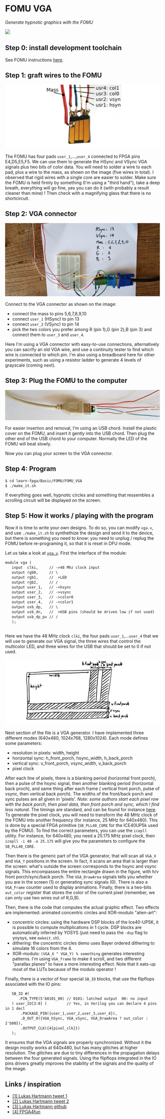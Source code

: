 # FOMU VGA
_Generate hypnotic graphics with the FOMU_

![](Images/FOMU_VGA.gif)

Step 0: install development toolchain
-------------------------------------

See FOMU instructions [here](https://github.com/BrunoLevy/learn-fpga/blob/master/FemtoRV/TUTORIALS/toolchain.md).


Step 1: graft wires to the FOMU
--------------------------------

![](Images/FrankenFOMU.png)

The FOMU has four pads `user_1`,...,`user_4` connected to FPGA pins
E4,D5,E5,F5. We can use them to generate the HSync and VSync VGA signals
plus two bits of color data. You will need to solder a wire to each pad, 
plus a wire to the mass, as shown on the image (five wires in total).
I observed that rigid wires with a single core are easier to solder.
Make sure the FOMU is held firmly by something (I'm using a "third
hand"), take a deep breath, everything will go fine, yes you can do it 
(with probably a result cleaner than mine) ! Then check with a
magnifying glass that there is no shortcircuit.

Step 2: VGA connector
---------------------

![](Images/VGA.jpg)

Connect to the VGA connector as shown on the image:
  - connect the mass to pins 5,6,7,8,9,10
  - connect `user_1` (HSync) to pin 13
  - connect `user_2` (VSync) to pin 14
  - pick the two colors you prefer among R (pin 1),G (pin 2),B (pin 3) 
    and connect them to `user_3` and `user_4`. 

Here I'm using a VGA connector with easy-to-use connections,
alternatively you can sacrify an old VGA wire, and use a continuity
tester to find which wire is connected to which pin. I'm also using 
a breadboard here for other experiments, such as using a resistor 
ladder to generate 4 levels of grayscale (coming next).

Step 3: Plug the FOMU to the computer
-------------------------------------

![](Images/FOMU_in_USB.jpg)

For easier insertion and removal, I'm using an USB chord. Install the
plastic cover on the FOMU, and insert it gently into the USB chord. 
Then plug the other end of the USB chord to your computer. Normally the
LED of the FOMU will beat slowly. 

Now you can plug your screen to the VGA connector.

Step 4: Program
---------------
```
$ cd learn-fpga/Basic/FOMU/FOMU_VGA
$ ./make_it.sh
```

If everything goes well, hypnotic circles and something that
ressembles a scrolling circuit will be displayed on the screen.

Step 5: How it works / playing with the program
-----------------------------------------------

Now it is time to write your own designs. To do so, you can modify
`vga.v`, and use `./make_it.sh` to synthethize the design and send it 
to the device, but there is something you need to know: 
you need to unplug / replug the FOMU before re-programing
it, so that it is reset in DFU mode.

Let us take a look at [`vga.v`](vga.v). First the interface of the module:
```
module vga (
   input  clki,     // ->48 Mhz clock input
   output rgb0,     // \
   output rgb1,     //  >LED
   output rgb2,     // /
   output user_1,   // ->hsync
   output user_2,   // ->vsync
   output user_3,   // ->color0
   output user_4,   // ->color1
   output usb_dp,   // \
   output usb_dn,   //  >USB pins (should be driven low if not used)
   output usb_dp_pu // /
   );
   
```
Here we have the 48 MHz clock `clki`, 
the four pads `user_1`,...`user_4` that we will use to generate our VGA signal,
the three wires that control the multicolor LED,
and three wires for the USB that should be set to 0 if not used. 

![](Images/vga_mode.png)

Next section of the file is a VGA generator. I have implemented three different
modes (640x480, 1024x768, 1280x1024). Each mode defines some parameters:
  - resolution in pixels: width, height 
  - horizontal sync: h_front_porch, hsync_width, h_back_porch
  - vertical sync: v_front_porch, vsync_width, v_back_porch
  - pixel clock

After each line of pixels, there is a blanking period (horizontal
front porch), then a pulse of the hsync signal, then another blanking
period (horizontal back proch), and same thing after each frame (
vertical front porch, pulse of vsync, then vertical back porch). The
widths of the front/back porch and sync pulses are all given in 'pixels'.
_Note: some authors start each pixel row with the back porch, then pixel
data, then front porch and sync, which I find less natural_.
The timings are standard, and can be found for instance
[here](http://martin.hinner.info/vga/timing.html). To generate the pixel clock, 
you will need to transform the 48 MHz clock of the FOMU
into another frequency (for instance, 25 MHz for 640x480). This is done
by a special FPGA primitive (`SB_PLL40_CORE` for the ICE40UP5k used by
the FOMU). To find the correct parameters, you can use the `icepll`
utility. For instance, for 640x480, you need a 25.175 MHz pixel clock, then
`icepll -i 48 -o 25.175` will give you the parameters to configure the
`SB_PLL40_CORE`.

Then there is the generic part of the VGA generator, that will scan all `VGA_X` and
`VGA_Y` positions in the screen. In fact, it scans an area that is larger than
the screen: what's outside the screen corresponds to the hsync and vsync
signals. This encompasses the entire rectangle drawn in the figure,
with h/v front porch/sync/back porch. 
The `VGA_DrawArea` signals tells you whether you are in the
screen (1) or generating sync signals (0). There is also a `VGA_Frame`
counter used to display animations. Finally, there is a two-bits `out_color`
register that stores the color of the current pixel (remember, we can
only use two wires out of R,G,B). 

Then, there is the code that computes the actual graphic effect. Two
effects are implemented: animated concentric circles and XOR-modulo
"alien-art":
   - concentric circles: using the hardware DSP blocks of the
     Ice40-UP5K, it is possible to compute multiplications in 1 cycle.
     DSP blocks are automatically inferred by YOSYS (just need to pass
     the `-dsp` flag to yoysys, see `makeit.sh`).
   - dithering: the concentric circles demo uses Bayer ordered dithering
     to simulate 16 colors from the 4.
   - XOR-modulo: `(VGA_X ^ VGA_Y) % something` generates interesting
     patterns. I'm using `VGA_frame` to make it scroll, and two
     different "parallax planes" to have a more interesting effect. Note
     that it eats-up most of the LUTs because of the modulo operator !

Finally, there is a vector of four special `SB_IO` blocks, 
that use the flipflops associated with the IO pins:
```
   SB_IO #(
      .PIN_TYPE(5'b0101_00) // 0101: latched output  00: no input
   ) user_IO[3:0] (         // Yes, in Verilog you can declare 4 pins in 1 decl
       .PACKAGE_PIN({user_1,user_2,user_3,user_4}),
       .D_OUT_0({VGA_hSync, VGA_vSync, VGA_DrawArea ? out_color : 2'b00}),
       .OUTPUT_CLK({4{pixel_clk}})
   );
```
It ensures that the VGA signals are properly synchronized. Without it
the design mostly works at 640x480, but has many glitches at higher
resolution. The glitches are due to tiny differences in the propagation 
delays between the four generated signals. Using the flipflops integrated 
in the IO pins drivers greatly improves the stability of the signals and 
the quality of the image. 

Links / inspiration
-------------------

 - [[1] Lukas Hartmann tweet 1](https://twitter.com/mntmn/status/1281632873448124417)
 - [[2] Lukas Hartmann tweet 2](https://twitter.com/foone/status/1281740047461396480)
 - [[3] Lukas Hartmann github](https://github.com/mntmn/fomu-vga)
 - [[4] FPGA4fun](https://www.fpga4fun.com/PongGame.html)


